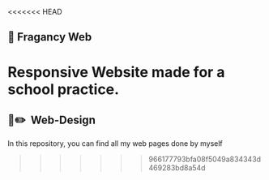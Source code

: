 <<<<<<< HEAD
## 🧴&nbsp;Fragancy Web
Responsive Website made for a school practice.
=======
## 🎨✏️ &nbsp;Web-Design

  In this repository, you can find all my web pages done by myself
>>>>>>> 966177793bfa08f5049a834343d469283bd8a54d
